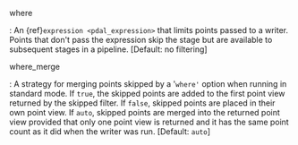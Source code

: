 where

: An {ref}`expression <pdal_expression>` that limits points passed to a writer.
  Points that don't pass the
  expression skip the stage but are available to subsequent stages in a pipeline.
  \[Default: no filtering\]

where_merge

: A strategy for merging points skipped by a '`where'` option when running in standard mode.
  If `true`, the skipped points are added to the first point view returned by the skipped
  filter. If `false`, skipped points are placed in their own point view. If `auto`,
  skipped points are merged into the returned point view provided that only one point view
  is returned and it has the same point count as it did when the writer was run.
  \[Default: `auto`\]
